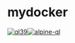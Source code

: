 # mydocker
[![ql39](https://github.com/Ecalose/mydocker/actions/workflows/ql-alpine39.yml/badge.svg)](https://github.com/Ecalose/mydocker/actions/workflows/ql-alpine39.yml)[![alpine-ql](https://github.com/Ecalose/mydocker/actions/workflows/ql-alpine.yml/badge.svg)](https://github.com/Ecalose/mydocker/actions/workflows/ql-alpine.yml)
